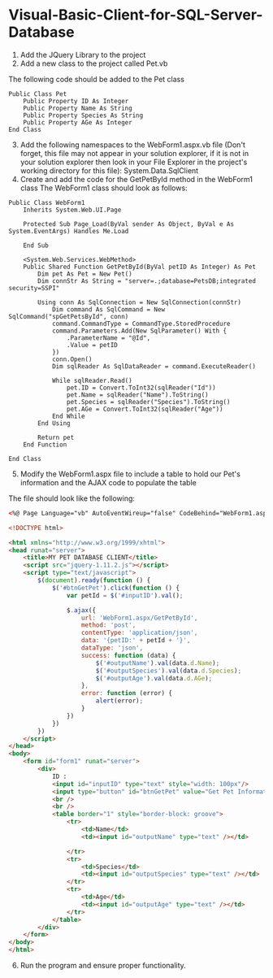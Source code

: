 # Visual-Basic-Client-for-SQL-Server-Database

1. Add the JQuery Library to the project
2. Add a new class to the project called Pet.vb

The following code should be added to the Pet class
```visualbasic
Public Class Pet
    Public Property ID As Integer
    Public Property Name As String
    Public Property Species As String
    Public Property AGe As Integer
End Class
```

3. Add the following namespaces to the WebForm1.aspx.vb file (Don't forget, this file may not appear in your solution explorer, if it is not in your solution explorer then look in your File Explorer in the project's working directory for this file): System.Data.SqlClient
4. Create and add the code for the GetPetById method in the WebForm1 class
The WebForm1 class should look as follows:
```visualbasic
Public Class WebForm1
    Inherits System.Web.UI.Page

    Protected Sub Page_Load(ByVal sender As Object, ByVal e As System.EventArgs) Handles Me.Load

    End Sub

    <System.Web.Services.WebMethod>
    Public Shared Function GetPetById(ByVal petID As Integer) As Pet
        Dim pet As Pet = New Pet()
        Dim connStr As String = "server=.;database=PetsDB;integrated security=SSPI"

        Using conn As SqlConnection = New SqlConnection(connStr)
            Dim command As SqlCommand = New SqlCommand("spGetPetsById", conn)
            command.CommandType = CommandType.StoredProcedure
            command.Parameters.Add(New SqlParameter() With {
                .ParameterName = "@Id",
                .Value = petID
            })
            conn.Open()
            Dim sqlReader As SqlDataReader = command.ExecuteReader()

            While sqlReader.Read()
                pet.ID = Convert.ToInt32(sqlReader("Id"))
                pet.Name = sqlReader("Name").ToString()
                pet.Species = sqlReader("Species").ToString()
                pet.AGe = Convert.ToInt32(sqlReader("Age"))
            End While
        End Using

        Return pet
    End Function

End Class
```

5. Modify the WebForm1.aspx file to include a table to hold our Pet's information and the AJAX code to populate the table

The file should look like the following:
```html
<%@ Page Language="vb" AutoEventWireup="false" CodeBehind="WebForm1.aspx.vb" Inherits="PetDB_Client_VB.WebForm1" %>

<!DOCTYPE html>

<html xmlns="http://www.w3.org/1999/xhtml">
<head runat="server">
    <title>MY PET DATABASE CLIENT</title>
    <script src="jquery-1.11.2.js"></script>
    <script type="text/javascript">
        $(document).ready(function () {
            $('#btnGetPet').click(function () {
                var petId = $('#inputID').val();

                $.ajax({
                    url: 'WebForm1.aspx/GetPetById',
                    method: 'post',
                    contentType: 'application/json',
                    data: '{petID:' + petId + '}',
                    dataType: 'json',
                    success: function (data) {
                        $('#outputName').val(data.d.Name);
                        $('#outputSpecies').val(data.d.Species);
                        $('#outputAge').val(data.d.AGe);
                    },
                    error: function (error) {
                        alert(error);
                    }
                })
            })
        })
    </script>
</head>
<body>
    <form id="form1" runat="server">
        <div>
            ID :
            <input id="inputID" type="text" style="width: 100px"/>
            <input type="button" id="btnGetPet" value="Get Pet Information" />
            <br />
            <br />
            <table border="1" style="border-block: groove">
                <tr>
                    <td>Name</td>
                    <td><input id="outputName" type="text" /></td>

                </tr>
                <tr>
                    <td>Species</td>
                    <td><input id="outputSpecies" type="text" /></td>
                </tr>
                <tr>
                    <td>Age</td>
                    <td><input id="outputAge" type="text" /></td>
                </tr>
            </table>
        </div>
    </form>
</body>
</html>
```

6. Run the program and ensure proper functionality.
